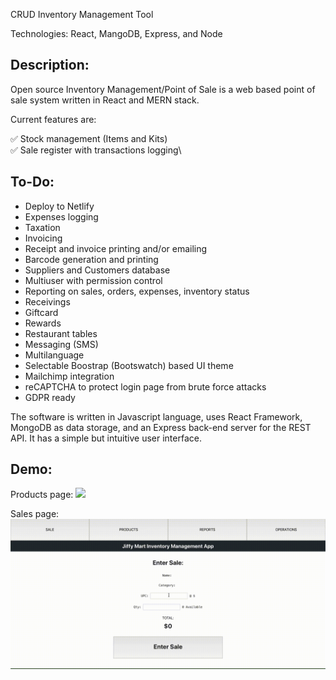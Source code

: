 CRUD Inventory Management Tool

Technologies: React, MangoDB, Express, and Node

Description:
------------

Open source Inventory Management/Point of Sale is a web based point of sale system written in React and MERN stack.

Current features are:

✅ Stock management (Items and Kits)\
✅ Sale register with transactions logging\

To-Do:
------
* Deploy to Netlify
* Expenses logging
* Taxation
* Invoicing
* Receipt and invoice printing and/or emailing
* Barcode generation and printing
* Suppliers and Customers database
* Multiuser with permission control
* Reporting on sales, orders, expenses, inventory status
* Receivings
* Giftcard
* Rewards
* Restaurant tables
* Messaging (SMS)
* Multilanguage
* Selectable Boostrap (Bootswatch) based UI theme
* Mailchimp integration
* reCAPTCHA to protect login page from brute force attacks
* GDPR ready

The software is written in Javascript language, uses React Framework, MongoDB as data storage, and an Express back-end server for the REST API. It has a simple but intuitive user interface.

Demo:
-----
Products page:
![](gif_previews/products_page.gif)

Sales page:
![](gif_previews/sales_page.gif)
